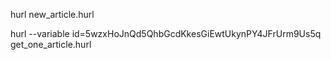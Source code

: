 hurl new_article.hurl

hurl --variable id=5wzxHoJnQd5QhbGcdKkesGiEwtUkynPY4JFrUrm9Us5q get_one_article.hurl